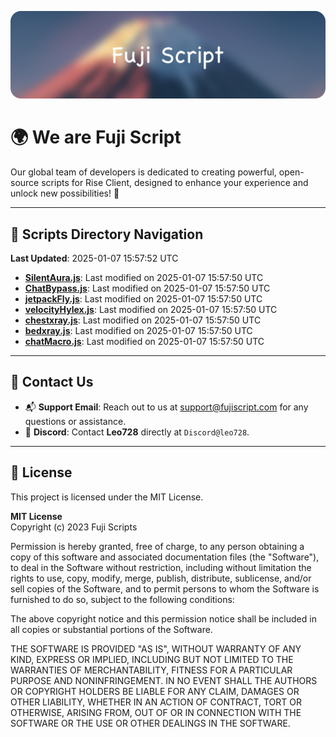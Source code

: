 ![Banner](.github/b.webp)

# 🌍 **We are Fuji Script**

Our global team of developers is dedicated to creating powerful, open-source scripts for Rise Client, designed to enhance your experience and unlock new possibilities! 🌟

---
<!-- SCRIPTS_NAVIGATION_START -->
## 📂 **Scripts Directory Navigation**

**Last Updated**: 2025-01-07 15:57:52 UTC

- **[SilentAura.js](scripts/SilentAura.js)**: Last modified on 2025-01-07 15:57:50 UTC
- **[ChatBypass.js](scripts/ChatBypass.js)**: Last modified on 2025-01-07 15:57:50 UTC
- **[jetpackFly.js](scripts/jetpackFly.js)**: Last modified on 2025-01-07 15:57:50 UTC
- **[velocityHylex.js](scripts/velocityHylex.js)**: Last modified on 2025-01-07 15:57:50 UTC
- **[chestxray.js](scripts/chestxray.js)**: Last modified on 2025-01-07 15:57:50 UTC
- **[bedxray.js](scripts/bedxray.js)**: Last modified on 2025-01-07 15:57:50 UTC
- **[chatMacro.js](scripts/chatMacro.js)**: Last modified on 2025-01-07 15:57:50 UTC

<!-- SCRIPTS_NAVIGATION_END -->

---

## 💬 **Contact Us**  
- 📬 **Support Email**: Reach out to us at [support@fujiscript.com](mailto:support@fujiscript.com) for any questions or assistance.  
- 💬 **Discord**: Contact **Leo728** directly at `Discord@leo728`.

---

## 📜 **License**

This project is licensed under the MIT License.  

**MIT License**  
Copyright (c) 2023 Fuji Scripts  

Permission is hereby granted, free of charge, to any person obtaining a copy of this software and associated documentation files (the "Software"), to deal in the Software without restriction, including without limitation the rights to use, copy, modify, merge, publish, distribute, sublicense, and/or sell copies of the Software, and to permit persons to whom the Software is furnished to do so, subject to the following conditions:  

The above copyright notice and this permission notice shall be included in all copies or substantial portions of the Software.  

THE SOFTWARE IS PROVIDED "AS IS", WITHOUT WARRANTY OF ANY KIND, EXPRESS OR IMPLIED, INCLUDING BUT NOT LIMITED TO THE WARRANTIES OF MERCHANTABILITY, FITNESS FOR A PARTICULAR PURPOSE AND NONINFRINGEMENT. IN NO EVENT SHALL THE AUTHORS OR COPYRIGHT HOLDERS BE LIABLE FOR ANY CLAIM, DAMAGES OR OTHER LIABILITY, WHETHER IN AN ACTION OF CONTRACT, TORT OR OTHERWISE, ARISING FROM, OUT OF OR IN CONNECTION WITH THE SOFTWARE OR THE USE OR OTHER DEALINGS IN THE SOFTWARE.  
